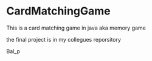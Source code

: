 # CardMatchingGame
This is a card matching game in java aka memory game

the final project is in my collegues reporsitory

Bal_p
